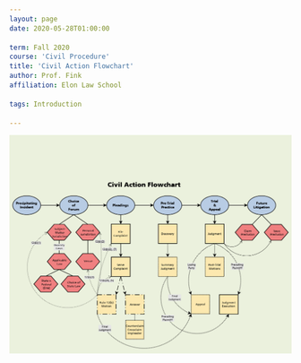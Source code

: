 ```yaml
---
layout: page
date: 2020-05-28T01:00:00

term: Fall 2020 
course: 'Civil Procedure'
title: 'Civil Action Flowchart'
author: Prof. Fink 
affiliation: Elon Law School 

tags: Introduction 
  
---
```


![Civil Action Flowchart](../assets/img/introduction/CivilAction.png)